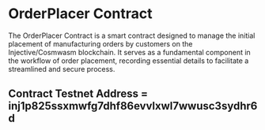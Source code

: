 # OrderPlacer Contract

The OrderPlacer Contract is a smart contract designed to manage the initial placement of manufacturing orders by customers on the Injective/Cosmwasm blockchain. It serves as a fundamental component in the workflow of order placement, recording essential details to facilitate a streamlined and secure process.

## Contract Testnet Address = inj1p825ssxmwfg7dhf86evvlxwl7wwusc3sydhr6d